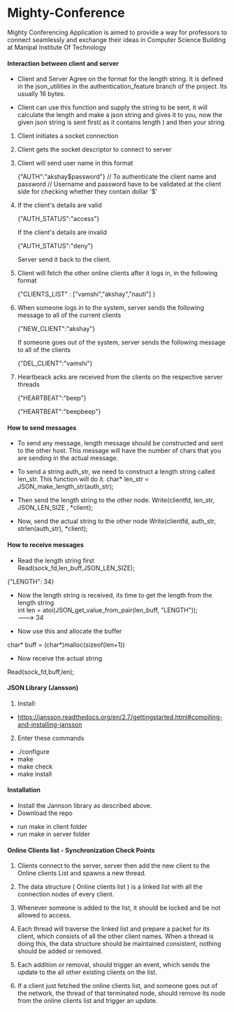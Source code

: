 Mighty-Conference
=================

Mighty Conferencing Application is aimed to provide a way for professors to connect seamlessly and exchange their ideas in Computer Science Building at Manipal Institute Of Technology

#### Interaction between client and server ####


* Client and Server Agree on the format for the length string. It is defined in the json_utilities in the authentication_feature branch of the project. Its usually 16 bytes.

* Client can use this function and supply the string to be sent, it will calculate the length and make a json string and gives it to you, now the given json string is sent first( as it contains length ) and then your string


1. Client initiates a socket connection
2. Client gets the socket descriptor to connect to server
3. Client will send user name in this format

	{"AUTH":"akshay$password"} // To authenticate the client name and password 
								// Username and password have to be validated at the client side for checking whether they contain dollar '$'
4. If the client's details are valid
	
	{"AUTH_STATUS":"access"}

	If the client's details are invalid

	{"AUTH_STATUS":"deny"}

	Server send it back to the client.

5. Client will fetch the other online clients after it logs in, in the following format

	{"CLIENTS_LIST" : ["vamshi","akshay","nauti"] }

6. When someone logs in to the system, server sends the following message to all of the current clients

	{"NEW_CLIENT":"akshay"} 

   If someone goes out of the system, server sends the following message to all of the clients

    {"DEL_CLIENT":"vamshi"}

7. Heartbeack acks are received from the clients on the respective server threads

    {"HEARTBEAT":"beep"}

    {"HEARTBEAT":"beepbeep"}


#### How to send messages ####

* To send any message, length message should be constructed and sent to the other host. This message will have the number of chars that you are sending in the actual message.


* To send a string auth_str, we need to construct a length string called len_str. This function will do it.
char* len_str = JSON_make_length_str(auth_str);

* Then send the length string to the other node.
Write(clientfd, len_str, JSON_LEN_SIZE , *client);

* Now, send the actual string to the other node
Write(clientfd, auth_str, strlen(auth_str), *client);

#### How to receive messages ####

* Read the length string first   
Read(sock_fd,len_buff,JSON_LEN_SIZE);   

{"LENGTH":   34}   
 
* Now the length string is received, its time to get the length from the length string  
	int len = atoi(JSON_get_value_from_pair(len_buff, "LENGTH"));      
	---> 34

* Now use this and allocate the buffer   

char* buff = (char*)malloc(sizeof(len+1))   

* Now receive the actual string

Read(sock_fd,buff,len);

#### JSON Library (Jansson) ####

1. Install: 
+ https://jansson.readthedocs.org/en/2.7/gettingstarted.html#compiling-and-installing-jansson

2. Enter these commands 
+ ./configure
+ make
+ make check
+ make install

#### Installation ####

* Install the Jannson library as described above.
* Download the repo
+ run make in client folder
+ run make in server folder


#### Online Clients list - Synchronization Check Points ####
1. Clients connect to the server, server then add the new client to the Online clients List and spawns a new thread.

2. The data structure ( Online clients list ) is a linked list with all the connection nodes of every client.

3. Whenever someone is added to the list, it should be locked and be not allowed to access.

4. Each thread will traverse the linked list and prepare a packet for its client, which consists of all the other client names. When a thread is doing this, the data structure should be maintained consistent, nothing should be added or removed.

5. Each addition or removal, should trigger an event, which sends the update to the all other existing clients on the list.

6. If a client just fetched the online clients list, and someone goes out of the network, the thread of that terminated node, should remove its node from the online clients list and trigger an update.
